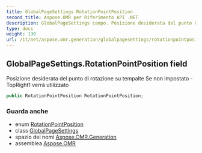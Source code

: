 ```yaml
---
title: GlobalPageSettings.RotationPointPosition
second_title: Aspose.OMR per Riferimento API .NET
description: GlobalPageSettings campo. Posizione desiderata del punto di rotazione su tempalte Se non impostato TopRight1 verrà utilizzato
type: docs
weight: 130
url: /it/net/aspose.omr.generation/globalpagesettings/rotationpointposition/
---
```

## GlobalPageSettings.RotationPointPosition field

Posizione desiderata del punto di rotazione su tempalte Se non impostato -TopRight1 verrà utilizzato

```csharp
public RotationPointPosition RotationPointPosition;
```

### Guarda anche

* enum [RotationPointPosition](../../rotationpointposition/)
* class [GlobalPageSettings](../)
* spazio dei nomi [Aspose.OMR.Generation](../../globalpagesettings/)
* assemblea [Aspose.OMR](../../../)


